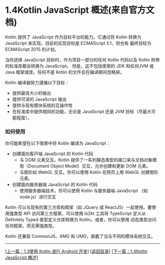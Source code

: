 # 1.4Kotlin JavaScript 概述(来自官方文档)

Kotlin 提供了 JavaScript 作为⽬标平台的能⼒。它通过将 Kotlin 转换为 JavaScript 来实现。⽬前的实现⽬标是 ECMAScript 5.1，但也有 最终⽬标为ECMAScript 2015 的计划。

当你选择 JavaScript ⽬标时，作为项⽬⼀部分的任何 Kotlin 代码以及 Kotlin 附带的标准库都会转换为 JavaScript。 但是，这不包括使⽤的 JDK 和任何JVM 或 Java 框架或库。任何不是 Kotlin 的⽂件会在编译期间忽略掉。

Kotlin 编译器努⼒遵循以下⽬标：

- 提供最佳⼤⼩的输出
- 提供可读的 JavaScript 输出
- 提供与现有模块系统的互操作性
- 在标准库中提供相同的功能，⽆论是 JavaScript 还是 JVM ⽬标（尽最⼤可能程度）。

### 如何使用

你可能希望在以下情景中将 Kotlin 编译为 JavaScript：

- 创建⾯向客⼾端 JavaScript 的 Kotlin 代码
	- 与 DOM 元素交互。Kotlin 提供了⼀系列静态类型的接⼝来与⽂档对象模型（Document Object Model）交互，允许创建和更新 DOM 元素。
	- 与图形如 WebGL 交互。你可以使⽤ Kotlin 在⽹⻚上⽤ WebGL 创建图形元素。
- 创建⾯向服务器端 JavaScript 的 Kotlin 代码
	- 使⽤服务器端技术。你可以使⽤ Kotlin 与服务器端 JavaScript （如 node.js）进⾏交互
	
Kotlin 可以与现有的第三⽅库和框架（如 JQuery 或 ReactJS）⼀起使⽤。要使⽤强类型 API 访问第三⽅框架，可以使⽤ ts2kt ⼯具将 TypeScript 定义从Definitely Typed 类型定义仓库转换为 Kotlin。或者，你可以使⽤ 动态类型访问任何框架，⽽⽆需强类型。

Kotlin 还兼容 CommonJS、AMD 和 UMD，直截了当与不同的模块系统交互。

---
[[上一篇：1.3使⽤ Kotlin 进⾏ Android 开发](https://sogrey.github.io/Kotlin-Notes/notes/1%E6%A6%82%E8%BF%B0/1.1Kotlin%E4%BB%8B%E7%BB%8D)] [[返回目录](https://sogrey.github.io/Kotlin-Notes/)] [[下一篇：1.4Kotlin JavaScript 概述](https://sogrey.github.io/Kotlin-Notes/notes/1%E6%A6%82%E8%BF%B0/1.1Kotlin%E4%BB%8B%E7%BB%8D)]